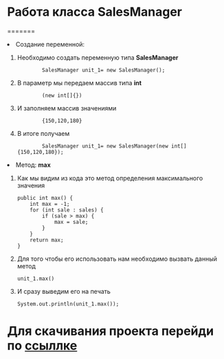 
# Работа класса SalesManager
=======

<li>Создание переменной:</li>
<ol>
    <li> Необходимо создать переменную типа <strong>SalesManager</strong> </li>


            SalesManager unit_1= new SalesManager();

  <li>В параметр мы передаем массив типа <strong>int</strong> </li>


            (new int[]{})

  <li>И заполняем массив значениями </li>


            {150,120,180}

  <li>В итоге получаем </li>


            SalesManager unit_1= new SalesManager(new int[]{150,120,180});

</ol>
<li>Метод: <strong>max</strong></li>
<ol>
<li>Как мы видим из кода это метод определения максимального значения </li>

    public int max() {
        int max = -1;
        for (int sale : sales) {
            if (sale > max) {
                max = sale;
            }
        }
        return max;
    }
<li>Для того чтобы его использовать нам необходимо вызвать данный метод </li>
            
    unit_1.max()

<li>И сразу выведим его на печать </li>

    System.out.println(unit_1.max());

</ol>


Для скачивания проекта перейди по [ссыллке](https://github.com/teinrus/Git_test1.git)
=======
